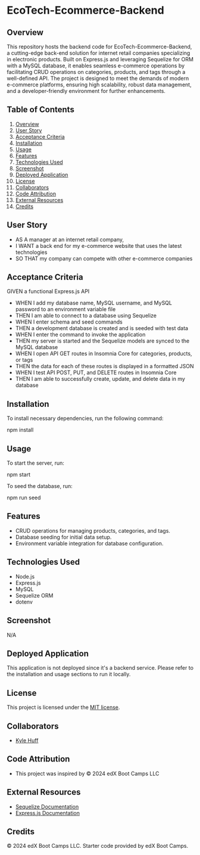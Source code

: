 # EcoTech-Ecommerce-Backend
## Overview
 This repository hosts the backend code for EcoTech-Ecommerce-Backend, a cutting-edge back-end solution for internet retail companies specializing in electronic products. Built on Express.js and leveraging Sequelize for ORM with a MySQL database, it enables seamless e-commerce operations by facilitating CRUD operations on categories, products, and tags through a well-defined API. The project is designed to meet the demands of modern e-commerce platforms, ensuring high scalability, robust data management, and a developer-friendly environment for further enhancements.


## Table of Contents
1. [Overview](#overview)
2. [User Story](#user-story)
3. [Acceptance Criteria](#acceptance-criteria)
4. [Installation](#installation)
5. [Usage](#usage)
6. [Features](#features)
7. [Technologies Used](#technologies-used)
8. [Screenshot](#screenshot)
9. [Deployed Application](#deployed-application)
10. [License](#license)
11. [Collaborators](#collaborators)
12. [Code Attribution](#code-attribution)
13. [External Resources](#external-resources)
14. [Credits](#credits)


## User Story
- AS A manager at an internet retail company,
- I WANT a back end for my e-commerce website that uses the latest technologies
- SO THAT my company can compete with other e-commerce companies


## Acceptance Criteria
GIVEN a functional Express.js API

- WHEN I add my database name, MySQL username, and MySQL password to an environment variable file
- THEN I am able to connect to a database using Sequelize
- WHEN I enter schema and seed commands
- THEN a development database is created and is seeded with test data
- WHEN I enter the command to invoke the application
- THEN my server is started and the Sequelize models are synced to the MySQL database
- WHEN I open API GET routes in Insomnia Core for categories, products, or tags
- THEN the data for each of these routes is displayed in a formatted JSON
- WHEN I test API POST, PUT, and DELETE routes in Insomnia Core
- THEN I am able to successfully create, update, and delete data in my database


## Installation
To install necessary dependencies, run the following command:

npm install


## Usage
To start the server, run:

npm start

To seed the database, run:

npm run seed


## Features
- CRUD operations for managing products, categories, and tags.
- Database seeding for initial data setup.
- Environment variable integration for database configuration.

## Technologies Used
- Node.js
- Express.js
- MySQL
- Sequelize ORM
- dotenv

## Screenshot
N/A

## Deployed Application
This application is not deployed since it's a backend service. Please refer to the installation and usage sections to run it locally.

## License
This project is licensed under the [MIT license](LICENSE).

## Collaborators
- [Kyle Huff](https://github.com/Kykesh)

## Code Attribution
- This project was inspired by © 2024 edX Boot Camps LLC

## External Resources
- [Sequelize Documentation](https://sequelize.org/)
- [Express.js Documentation](https://expressjs.com/)

## Credits
© 2024 edX Boot Camps LLC. Starter code provided by edX Boot Camps.

